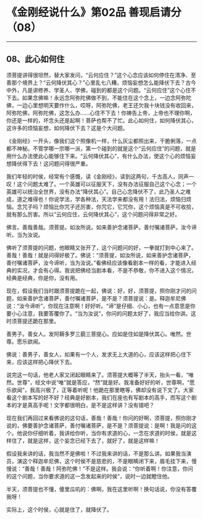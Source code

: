 # 《金刚经说什么》第02品 善现启请分（08）

------

## 08、此心如何住

须菩提讲得很坦然，替大家发问，“云何应住？”这个心念应该如何停住在清净、至善那个境界上？“云何降伏其心？”心里乱七八糟，烦恼妄想怎么能降伏下去？古今中外，凡是讲修养、学圣人、学佛，碰到的都是这个问题。“云何应住”这个心住不下去。如果念佛嘛！永远念阿弥陀佛做不到，不能住在这个念上，一边念阿弥陀佛，一边心里想明天要作什么，哎呀，阿弥陀佛，老王还欠我十块钱没有收回来，阿弥陀佛，阿弥陀佛，这怎么办……心住不下去！你祷告上帝，上帝也不理你啊，你还是一样的，坏念头还是起啊！菩萨也帮不了忙。此心如何住，如何降伏其心，这许多的烦恼妄想，如何降伏下去？这是个大问题。

《金刚经》一开头，像我们这个照像机一样，什么灰尘都照出来，干脆俐落，一点都不神秘。不管学哪一宗哪一派，第一个碰到的就是这个“云何应住”的问题，就是用什么办法使此心能够住下来。“云何降伏其心”，有什么办法，使这个心的烦恼妄想降伏得下去！这问题问得很严重。

我们年轻的时侯，经常有个感慨，读《金刚经》，读到这两句，千古高人，同声一叹！这个问题太难了。一个英雄可以征服天下，没有办法征服自己这个心念；一个英雄可以统治全世界，没有办法“降伏其心”。自己心念降伏不了，此乃圣人之难成，道之难得也！你说学法，学各种法，天法学来都没有用！法归法，烦恼归烦恼。念咒子吗？烦恼比你咒子还厉害，你咒它，它咒你，这个烦恼真是不可收拾，就有那么厉害。所以“云何应住，云何降伏其心”，这个问题问得非常之好。

佛言。善哉善哉。须菩提。如汝所说。如来善护念诸菩萨。善付嘱诸菩萨。汝今谛听。当为汝说。

佛听了须菩提的问题，他眼睛又张开了，这个问题问的好，一拳就打到中心来了。善哉！善哉！就是问得好极了。佛说：“须菩提，如汝所说，如来善护念诸菩萨，善付嘱诸菩萨，汝今谛听，当为汝说。”看佛经应该像看剧本一样的看，才能进入经典的实况，才会有心得。我说把佛经当剧本看，不是不恭敬，你不进入这个情况，经典是经典，你是你，没有用。

现在，假设我们当时跟须菩提跪在一起，佛说：好，好，须菩提，照你刚才问的问题，如来善护念诸菩萨，善付嘱诸菩萨，是不是？须菩提说：是。释迦牟尼佛说：“汝今谛听”，你现在注意啊！好好听。“谛”是仔细、小心，也有一点意思是你要小心注意，我要答覆你了。“当为汝说”，你问的问题太好了，我应当给你讲。这时须菩提还跪在那里。

善男子。善女人。发阿耨多罗三藐三菩提心。应如是住如是降伏其心。唯然。世尊。愿乐欲闻。

佛说：善男子，善女人，如果有一个人，发求无上大道的心，应该这样把心住下来，应该这样把心降伏下去。

说完这一句话，他老人家又闭起眼睛来了。须菩提大概等了半天，抬头一看，“唯然。世尊”，经文中说“唯”就是答应，“然”就是好。我准备好好的听，世尊啊，“愿乐欲闻”，我高兴极了，正等着听呢！他跪在那里瞎等，佛却没有说下文了。大家看这个剧本写的好不好？经典是好剧本，我们在座也有写剧本的高手，而写这个剧本的才是真高手呢！文字都很明白，是不是这样讲？没有错吧？

现在我们再回过来看佛说的这句话，善哉！善哉！你问的好啊，须菩提，照你刚才说的，佛要善护念诸菩萨，善付嘱诸菩萨，是不是？须菩提说：是啊！我是问的这个。他说你仔细听着，我讲给你听，当你有求道的心，一念在求道的时侯，就是这样住了，就是这样，这个妄念已经下去了，就好了，就是这样嘛！

假设我来讲的话，我当然不是佛啦！不过我来讲的话，不是那么讲。如果我当演员，演这个释迦牟尼佛，这个时侯不是慈悲的，不是眼睛闭下来，眉毛挂下来，慢慢说：“善哉！善哉！阿弥陀佛！”不是这样。我会说：“你听着啊！你注意，你问的这个问题，当你要求道的这一念发起来的时侯”，说时一边就瞪住他。

半天，须菩提也不懂，傻里瓜叽的：佛啊，我在这里听啊！换句话说，你没有答覆我呀！

实际上，这个时侯，心就是住了，就降伏了。

